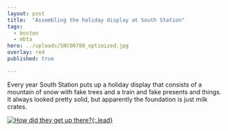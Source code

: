 ```yaml
---
layout: post
title:  "Assembling the holiday display at South Station"
tags:
  - boston
  - mbta
hero: ../uploads/SNC00700_optimized.jpg
overlay: red
published: true

---
```


Every year South Station puts up a holiday display that consists of a mountain of snow with fake trees and a train and fake presents and things. It always looked pretty solid, but apparently the foundation is just milk crates.

[![How did they get up there?](../uploads/SNC00700_optimized.jpg){:.lead}](../uploads/SNC00700.jpg)